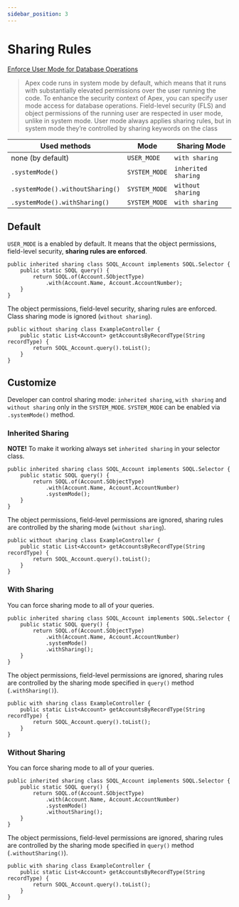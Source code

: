 ```yaml
---
sidebar_position: 3
---
```


# Sharing Rules

[Enforce User Mode for Database Operations](https://developer.salesforce.com/docs/atlas.en-us.apexcode.meta/apexcode/apex_classes_enforce_usermode.htm)

> Apex code runs in system mode by default, which means that it runs with substantially elevated permissions over the user running the code. To enhance the security context of Apex, you can specify user mode access for database operations. Field-level security (FLS) and object permissions of the running user are respected in user mode, unlike in system mode. User mode always applies sharing rules, but in system mode they’re controlled by sharing keywords on the class

Used methods | Mode | Sharing Mode
------------ | ---- | --------------
none (by default) | `USER_MODE` | `with sharing`
`.systemMode()` | `SYSTEM_MODE` | `inherited sharing`
`.systemMode().withoutSharing()` | `SYSTEM_MODE` | `without sharing`
`.systemMode().withSharing()` | `SYSTEM_MODE` | `with sharing`

## Default

`USER_MODE` is a enabled by default. It means that the object permissions, field-level security, **sharing rules are enforced**.

```apex
public inherited sharing class SOQL_Account implements SOQL.Selector {
    public static SOQL query() {
        return SOQL.of(Account.SObjectType)
            .with(Account.Name, Account.AccountNumber);
    }
}
```

The object permissions, field-level security, sharing rules are enforced. Class sharing mode is ignored (`without sharing`).

```apex
public without sharing class ExampleController {
    public static List<Account> getAccountsByRecordType(String recordType) {
        return SOQL_Account.query().toList();
    }
}
```

## Customize

Developer can control sharing mode: `inherited sharing`, `with sharing` and `without sharing` only in the `SYSTEM_MODE`.
`SYSTEM_MODE` can be enabled via `.systemMode()` method.

### Inherited Sharing

**NOTE!** To make it working always set `inherited sharing` in your selector class.

```apex
public inherited sharing class SOQL_Account implements SOQL.Selector {
    public static SOQL query() {
        return SOQL.of(Account.SObjectType)
            .with(Account.Name, Account.AccountNumber)
            .systemMode();
    }
}
```

The object permissions, field-level permissions are ignored, sharing rules are controlled by the sharing mode (`without sharing`).

```apex
public without sharing class ExampleController {
    public static List<Account> getAccountsByRecordType(String recordType) {
        return SOQL_Account.query().toList();
    }
}
```

### With Sharing

You can force sharing mode to all of your queries.

```apex
public inherited sharing class SOQL_Account implements SOQL.Selector {
    public static SOQL query() {
        return SOQL.of(Account.SObjectType)
            .with(Account.Name, Account.AccountNumber)
            .systemMode()
            .withSharing();
    }
}
```

The object permissions, field-level permissions are ignored, sharing rules are controlled by the sharing mode specified in `query()` method (`.withSharing()`).

```apex
public with sharing class ExampleController {
    public static List<Account> getAccountsByRecordType(String recordType) {
        return SOQL_Account.query().toList();
    }
}
```


### Without Sharing

You can force sharing mode to all of your queries.

```apex
public inherited sharing class SOQL_Account implements SOQL.Selector {
    public static SOQL query() {
        return SOQL.of(Account.SObjectType)
            .with(Account.Name, Account.AccountNumber)
            .systemMode()
            .withoutSharing();
    }
}
```

The object permissions, field-level permissions are ignored, sharing rules are controlled by the sharing mode specified in `query()` method (`.withoutSharing()`).

```apex
public with sharing class ExampleController {
    public static List<Account> getAccountsByRecordType(String recordType) {
        return SOQL_Account.query().toList();
    }
}
```
